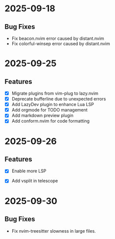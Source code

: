 # 2025-09-18

## Bug Fixes
- Fix beacon.nvim error caused by distant.nvim
- Fix colorful-winsep error caused by distant.nvim

# 2025-09-25

## Features
- [x] Migrate plugins from vim-plug to lazy.nvim
- [x] Deprecate bufferline due to unexpected errors
- [x] Add LazyDev plugin to enhance Lua LSP
- [x] Add orgmode for TODO management
- [x] Add markdown preview plugin
- [x] Add conform.nvim for code formatting

# 2025-09-26

## Features
- [x] Enable more LSP
- [x] Add vsplit in telescope


# 2025-09-30

## Bug Fixes
- Fix nvim-treesitter slowness in large files.
